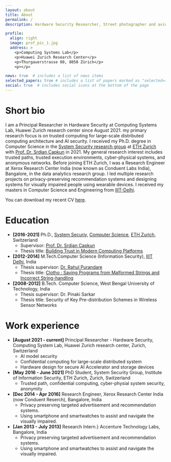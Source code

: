 ```yaml
---
layout: about
title: About
permalink: /
description: Hardware Security Researcher, Street photographer and avid traveller

profile:
  align: right
  image: prof_pic_1.jpg
  address: >
    <p>Computing Systems Lab</p>
    <p>Huawei Zurich Research Center</p>
    <p>Thurgauerstrasse 80, 8050 Zürich</p>
    <p></p>

news: true  # includes a list of news items
selected_papers: true # includes a list of papers marked as "selected={true}"
social: true  # includes social icons at the bottom of the page
---
```


# Short bio

I am a Principal Researcher in Hardware Security at Computing Systems Lab, Huawei Zurich research center since August 2021. my primary research focus is on trusted computing for large-scale distributed computing architecture and AI security.
I received my Ph.D. degree in Computer Science in the [System Security research group](https://syssec.ethz.ch/) at [ETH Zurich](https://ethz.ch/en.html) with [Prof. Dr. Srdjan Capkun](https://syssec.ethz.ch/people/capkun.html) in 2021. My general research interest includes trusted paths, trusted execution environments, cyber-physical systems, and anonymous networks. Before joining ETH Zurich, I was a Research Engineer at Xerox Research Center India (now known as Conduent Labs India), Bangalore, in the data analytics research group. I led multiple research projects on privacy-preserving recommendation systems and designing systems for visually impaired people using wearable devices. I received my masters in Computer Science and Engineering from [IIIT-Delhi](https://www.iiitd.ac.in/).


You can download my recent CV [here](assets/img/CV_long.pdf).

# Education
* **[2016-2021]** Ph.D., [System Securiy](https://syssec.ethz.ch/), [Computer Science](https://inf.ethz.ch/), [ETH Zurich](https://ethz.ch/en.html), Switzerland
  * Supervisor: [Prof. Dr. Srdjan Capkun](https://syssec.ethz.ch/people/capkun.html)
  * Thesis title: [Building Trust in Modern Computing Platforms](https://www.research-collection.ethz.ch/handle/20.500.11850/487786)
* **[2012-2014]** M.Tech.Computer Science (Information Security), [IIIT Delhi](https://www.iiitd.ac.in/), India
  * Thesis supervisor: [Dr. Rahul Purandare](https://www.iiitd.edu.in/~purandare/) 
  * Thesis title: [Clotho : Saving Programs from Malformed Strings and Incorrect String-handling](https://repository.iiitd.edu.in/jspui/handle/123456789/203)
* **[2008-2012]** B.Tech. Computer Science, West Bengal University of Technology, India
  * Thesis supervisor: Dr. Pinaki Sarkar
  * Thesis title: Security of Key Pre-distribution Schemes in Wireless Sensor Networks
  

# Work experience
* **[August 2021 - current]** Principal Researcher - Hardware Security, Computing System Lab, Huawei Zurich research center, Zurich, Switzerland
  * AI model security
  * Confidential computing for large-scale distributed system
  * Hardware design for secure AI Accelerator and storage devices
* **[May 2016 - June 2021]** PhD Student, System Security Group, Institute of Information Security, ETH Zurich, Zurich, Switzerland
  * Trusted path, confidential computing, cyber-physial system security, anonymity
* **[Dec 2014 - Apr 2016]** Research Engineer, Xerox Research Center India (now Conduent Reserch), Bangalore, India
  * Privacy preserving targeted advertisement and recommendation systems.
  * Using smartphone and smartwatches to assist and navigate the visually impaired.
* **[Jan 2013 - July 2013]** Research Intern.} Accenture Technology Labs, Bangalore, India
  * Privacy preserving targeted advertisement and recommendation systems.
  * Using smartphone and smartwatches to assist and navigate the visually impaired.

